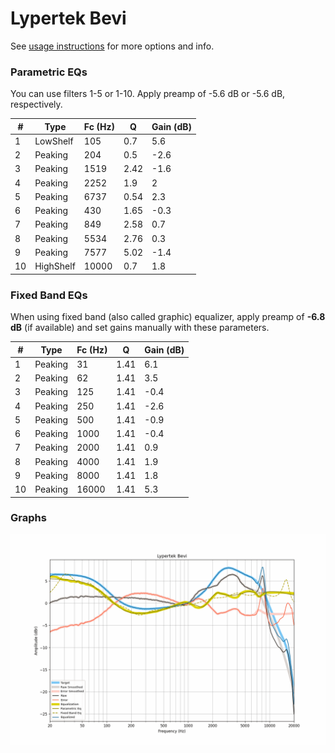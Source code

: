 # Lypertek Bevi
See [usage instructions](https://github.com/jaakkopasanen/AutoEq#usage) for more options and info.

### Parametric EQs
You can use filters 1-5 or 1-10. Apply preamp of -5.6 dB or -5.6 dB, respectively.

|   # | Type      |   Fc (Hz) |    Q |   Gain (dB) |
|-----|-----------|-----------|------|-------------|
|   1 | LowShelf  |       105 | 0.7  |         5.6 |
|   2 | Peaking   |       204 | 0.5  |        -2.6 |
|   3 | Peaking   |      1519 | 2.42 |        -1.6 |
|   4 | Peaking   |      2252 | 1.9  |         2   |
|   5 | Peaking   |      6737 | 0.54 |         2.3 |
|   6 | Peaking   |       430 | 1.65 |        -0.3 |
|   7 | Peaking   |       849 | 2.58 |         0.7 |
|   8 | Peaking   |      5534 | 2.76 |         0.3 |
|   9 | Peaking   |      7577 | 5.02 |        -1.4 |
|  10 | HighShelf |     10000 | 0.7  |         1.8 |

### Fixed Band EQs
When using fixed band (also called graphic) equalizer, apply preamp of **-6.8 dB** (if available) and set gains manually with these parameters.

|   # | Type    |   Fc (Hz) |    Q |   Gain (dB) |
|-----|---------|-----------|------|-------------|
|   1 | Peaking |        31 | 1.41 |         6.1 |
|   2 | Peaking |        62 | 1.41 |         3.5 |
|   3 | Peaking |       125 | 1.41 |        -0.4 |
|   4 | Peaking |       250 | 1.41 |        -2.6 |
|   5 | Peaking |       500 | 1.41 |        -0.9 |
|   6 | Peaking |      1000 | 1.41 |        -0.4 |
|   7 | Peaking |      2000 | 1.41 |         0.9 |
|   8 | Peaking |      4000 | 1.41 |         1.9 |
|   9 | Peaking |      8000 | 1.41 |         1.8 |
|  10 | Peaking |     16000 | 1.41 |         5.3 |

### Graphs
![](./Lypertek%20Bevi.png)
